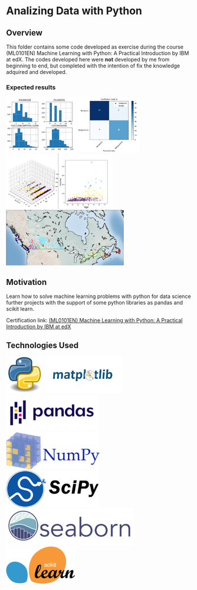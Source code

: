 # Analizing Data with Python
## Overview
This folder contains some code developed as exercise during the course (ML0101EN) Machine Learning with Python: A Practical Introduction by IBM at edX.
The codes developed here were **not** developed by me from beginning to end, but completed with the intention of fix the knowledge adquired and developed.

### Expected results
<img src="/images/ML IBM/4.png" height="150"> <img src="/images/ML IBM/3.png" height="150"> <img src="/images/ML IBM/2.png" height="150">
<img src="/images/ML IBM/1.png" height="150">

## Motivation
Learn how to solve machine learning problems with python for data science further projects with the support of some python libraries as pandas and scikit learn.

Certification link:
[(ML0101EN) Machine Learning with Python: A Practical Introduction by IBM at edX](https://courses.edx.org/certificates/f3cf4b8af78e42e5b3e339cc0336cf65)

## Technologies Used
<img src="/images/python.png" height="100"> <img src="/images/matplotlib.jpeg" height="100"> <img src="/images/pandas.png" height="100"> <img src="/images/numpy.png" height="100">
 <img src="/images/scipy.png" height="100">  <img src="/images/seaborn.png" height="100"> <img src="/images/sklearn.png" height="100">




